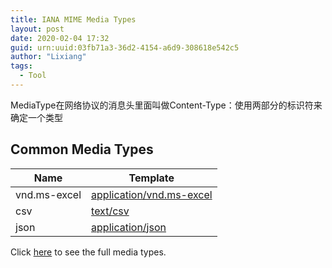 ```yaml
---
title: IANA MIME Media Types
layout: post
date: 2020-02-04 17:32
guid: urn:uuid:03fb71a3-36d2-4154-a6d9-308618e542c5
author: "Lixiang"
tags:
  - Tool
---
```


MediaType在网络协议的消息头里面叫做Content-Type：使用两部分的标识符来确定一个类型

## Common Media Types

Name | Template
-- | --
vnd.ms-excel | [application/vnd.ms-excel](https://www.iana.org/assignments/media-types/application/vnd.ms-excel)
csv | [text/csv](https://www.iana.org/assignments/media-types/text/csv)
json | [application/json](https://www.iana.org/assignments/media-types/application/json)


Click [here](https://www.iana.org/assignments/media-types/media-types.xhtml) to see the full media types.
